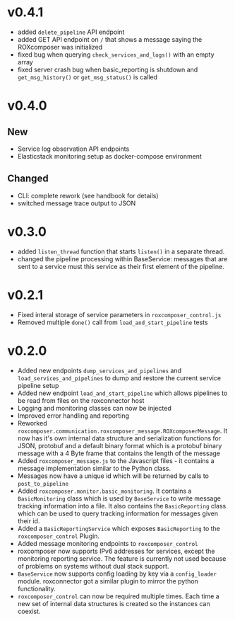 # v0.4.1
 * added `delete_pipeline` API endpoint
 * added GET API endpoint on `/` that shows a message saying the ROXcomposer was initialized
 * fixed bug when querying `check_services_and_logs()` with an empty array
 * fixed server crash bug when basic_reporting is shutdown and `get_msg_history()` or `get_msg_status()` is called 

# v0.4.0

## New

* Service log observation API endpoints
* Elasticstack monitoring setup as docker-compose environment

## Changed

* CLI: complete rework (see handbook for details)
* switched message trace output to JSON

# v0.3.0

* added `listen_thread` function that starts `listen()` in a separate thread.
* changed the pipeline processing within BaseService: messages that are sent to a service must this service as their first element of the pipeline.

# v0.2.1

* Fixed interal storage of service parameters in `roxcomposer_control.js`
* Removed multiple `done()` call from  `load_and_start_pipeline` tests

# v0.2.0

* Added new endpoints `dump_services_and_pipelines` and `load_services_and_pipelines` to dump and restore the current service pipeline setup
* Added new endpoint `load_and_start_pipeline` which allows pipelines to be read from files on the roxconnector host
* Logging and monitoring classes can now be injected
* Improved error handling and reporting
* Reworked `roxcomposer.communication.roxcomposer_message.ROXcomposerMessage`. It now has it's own internal data structure and serialization functions for JSON, protobuf and a default binary format which is a protobuf binary message
  with a 4 Byte frame that contains the length of the message
* Added `roxcomposer_message.js` to the Javascript files - it contains a message implementation similar to the Python class.
* Messages now have a unique id which will be returned by calls to `post_to_pipeline`
* Added `roxcomposer.monitor.basic_monitoring`. It contains a `BasicMonitoring` class which is used by `BaseService` to write message tracking information into a file. It also contains the `BasicReporting` class which can
  be used to query tracking information for messages given their id.
* Added a `BasicReportingService` which exposes `BasicReporting` to the `roxcomposer_control` Plugin.
* Added message monitoring endpoints to `roxcomposer_control`
* roxcomposer now supports IPv6 addresses for services, except the monitoring reporting service. The feature is currently not used because of problems on systems without dual stack support.
* `BaseService` now supports config loading by key via a `config_loader` module. roxconnector got a similar plugin to mirror the python functionality.
* `roxcomposer_control` can now be required multiple times. Each time a new set of internal data structures is created so the instances can coexist.

